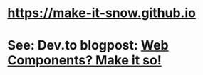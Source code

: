 # https://make-it-snow.github.io


# See: Dev.to blogpost: [Web Components? Make it so!](https://dev.to/dannyengelman/web-components-make-it-so-30gk)